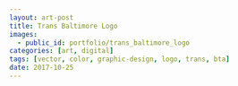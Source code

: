 ```yaml
---
layout: art-post
title: Trans Baltimore Logo
images:
  - public_id: portfolio/trans_baltimore_logo
categories: [art, digital]
tags: [vector, color, graphic-design, logo, trans, bta]
date: 2017-10-25
---
```

